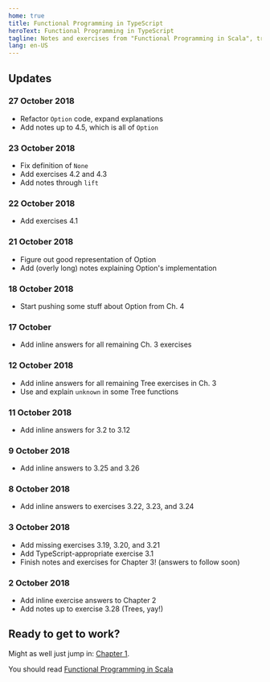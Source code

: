 ```yaml
---
home: true
title: Functional Programming in TypeScript
heroText: Functional Programming in TypeScript
tagline: Notes and exercises from "Functional Programming in Scala", translated to TypeScript
lang: en-US
---
```


## Updates
### 27 October 2018
* Refactor `Option` code, expand explanations
* Add notes up to 4.5, which is all of `Option`

### 23 October 2018
* Fix definition of `None`
* Add exercises 4.2 and 4.3
* Add notes through `lift`

### 22 October 2018
* Add exercises 4.1

### 21 October 2018
* Figure out good representation of Option
* Add (overly long) notes explaining Option's implementation

### 18 October 2018
* Start pushing some stuff about Option from Ch. 4

### 17 October
* Add inline answers for all remaining Ch. 3 exercises

### 12 October 2018
* Add inline answers for all remaining Tree exercises in Ch. 3
* Use and explain `unknown` in some Tree functions

### 11 October 2018
* Add inline answers for 3.2 to 3.12

### 9 October 2018
* Add inline answers to 3.25 and 3.26

### 8 October 2018
* Add inline answers to exercises 3.22, 3.23, and 3.24

### 3 October 2018
* Add missing exercises 3.19, 3.20, and 3.21
* Add TypeScript-appropriate exercise 3.1
* Finish notes and exercises for Chapter 3! (answers to follow soon)

### 2 October 2018
* Add inline exercise answers to Chapter 2
* Add notes up to exercise 3.28 (Trees, yay!)

## Ready to get to work?
Might as well just jump in: [Chapter 1](/chapter_1.md).

You should read [Functional Programming in Scala](https://www.manning.com/books/functional-programming-in-scala)
